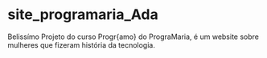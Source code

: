 # site_programaria_Ada
Belissímo Projeto do curso Progr{amo} do PrograMaria, é um website sobre mulheres que fizeram história da tecnologia.
